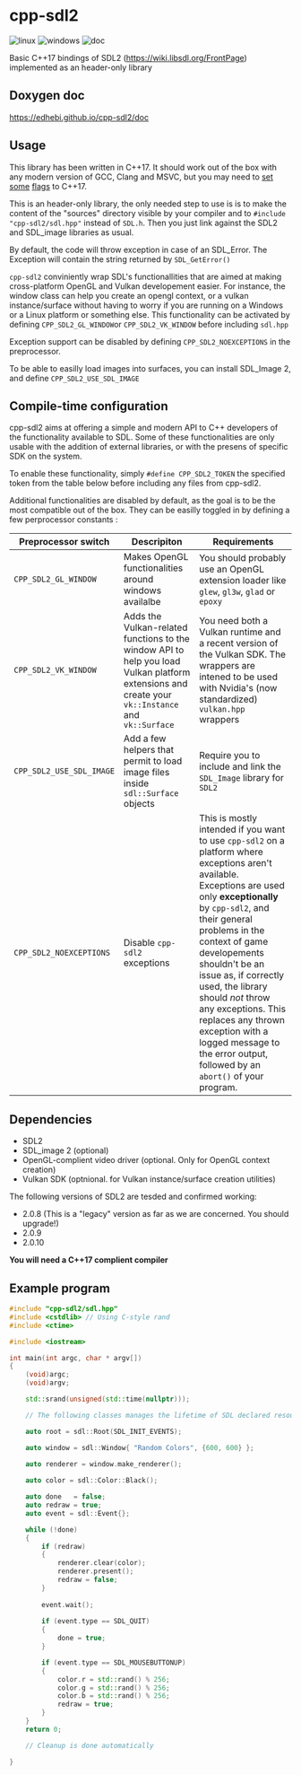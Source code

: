 # cpp-sdl2 
![linux](https://github.com/Edhebi/cpp-sdl2/workflows/linux/badge.svg)
![windows](https://github.com/Edhebi/cpp-sdl2/workflows/windows/badge.svg)
![doc](https://github.com/Edhebi/cpp-sdl2/workflows/doc/badge.svg)

Basic C++17 bindings of SDL2 (https://wiki.libsdl.org/FrontPage) implemented as an header-only library

## Doxygen doc

https://edhebi.github.io/cpp-sdl2/doc

## Usage

This library has been written in C++17. It should work out of the box with any modern version of GCC, Clang and MSVC, but you may need to [set](https://gcc.gnu.org/projects/cxx-status.html#cxx17) [some](https://clang.llvm.org/cxx_status.html) [flags](https://docs.microsoft.com/en-us/cpp/build/reference/std-specify-language-standard-version?view=vs-2019) to C++17.

This is an header-only library, the only needed step to use is is to make the content of the "sources" directory visible by your compiler and to `#include "cpp-sdl2/sdl.hpp"` instead of `SDL.h`. Then you just link against the SDL2 and SDL_image libraries as usual.

By default, the code will throw exception in case of an SDL_Error. The Exception will contain the string returned by `SDL_GetError()`

`cpp-sdl2` conviniently wrap SDL's functionallities that are aimed at making cross-platform OpenGL and Vulkan developement easier. For instance, the window class can help you create an opengl context, or a vulkan instance/surface without having to worry if you are running on a Windows or a Linux platform or something else. This functionality can be activated by defining `CPP_SDL2_GL_WINDOW`or `CPP_SDL2_VK_WINDOW` before including `sdl.hpp`

Exception support can be disabled by defining `CPP_SDL2_NOEXCEPTIONS` in the preprocessor. 

To be able to easilly load images into surfaces, you can install SDL_Image 2, and define `CPP_SDL2_USE_SDL_IMAGE`

## Compile-time configuration

cpp-sdl2 aims at offering a simple and modern API to C++ developers of the functionality available to SDL. Some of these functionalities are only usable with the addition of external libraries, or with the presens of specific SDK on the system.

To enable these functionality, simply `#define CPP_SDL2_TOKEN` the specified token from the table below before including any files from cpp-sdl2.

Additional functionalities are disabled by default, as the goal is to be the most compatible out of the box. They can be easilly toggled in by defining a few perprocessor constants : 


| Preprocessor switch | Descripiton | Requirements| 
|---------------------|-----------|--------------|
|`CPP_SDL2_GL_WINDOW` | Makes OpenGL functionalities around windows availalbe | You should probably use an OpenGL extension loader like `glew`, `gl3w`, `glad` or `epoxy`|
|`CPP_SDL2_VK_WINDOW`| Adds the Vulkan-related functions to the window API to help you load Vulkan platform extensions and create your `vk::Instance` and `vk::Surface`| You need both a Vulkan runtime and a recent version of the Vulkan SDK. The wrappers are intened to be used with Nvidia's (now standardized) `vulkan.hpp` wrappers|
|`CPP_SDL2_USE_SDL_IMAGE`|Add a few helpers that permit to load image files inside `sdl::Surface` objects | Require you to include and link the `SDL_Image` library for `SDL2`|
|`CPP_SDL2_NOEXCEPTIONS`|Disable `cpp-sdl2` exceptions | This is mostly intended if you want to use `cpp-sdl2` on a platform where exceptions aren't available. Exceptions are used only **exceptionally** by `cpp-sdl2`, and their general problems in the context of game developements shouldn't be an issue as, if correctly used, the library should *not* throw any exceptions. This replaces any thrown exception with a logged message to the error output, followed by an `abort()` of your program.| 


## Dependencies

- SDL2
- SDL_image 2 (optional)
- OpenGL-complient video driver (optional. Only for OpenGL context creation)
- Vulkan SDK (optnional. for Vulkan instance/surface creation utilities)

The following versions of SDL2 are tesded and confirmed working:

- 2.0.8	(This is a "legacy" version as far as we are concerned. You should upgrade!)
- 2.0.9
- 2.0.10

**You will need a C++17 complient compiler**

## Example program

```cpp
#include "cpp-sdl2/sdl.hpp"
#include <cstdlib> // Using C-style rand
#include <ctime>

#include <iostream>

int main(int argc, char * argv[])
{
	(void)argc;
	(void)argv;

	std::srand(unsigned(std::time(nullptr)));

	// The following classes manages the lifetime of SDL declared resources RAII style

	auto root = sdl::Root(SDL_INIT_EVENTS);

	auto window = sdl::Window{ "Random Colors", {600, 600} };

	auto renderer = window.make_renderer();
	
	auto color = sdl::Color::Black();

	auto done   = false;
	auto redraw = true;
	auto event = sdl::Event{};

	while (!done)
	{
		if (redraw)
		{
			renderer.clear(color);
			renderer.present();
			redraw = false;
		}
	
		event.wait();
		
		if (event.type == SDL_QUIT)
		{
			done = true;
		}

		if (event.type == SDL_MOUSEBUTTONUP)
		{
			color.r = std::rand() % 256;
			color.g = std::rand() % 256;
			color.b = std::rand() % 256;
			redraw = true;
		}
	}
	return 0;

	// Cleanup is done automatically

}
```
